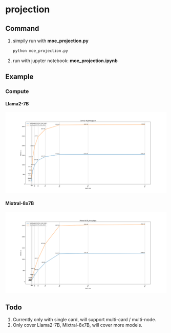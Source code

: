 # projection

## Command
1. simpily run with **moe_projection.py**
    ```sh
    python moe_projection.py
    ```
2. run with jupyter notebook: **moe_projection.ipynb**

## Example

### Compute
#### Llama2-7B
![Llama2-7B 2c projection](./figure/IntelGaudi2C_compute_projection_Llama2-7B.png)


#### Mixtral-8x7B
![Mixtral-8x7B 2c projection](./figure/IntelGaudi2C_compute_projection_Mixtral-8x7B.png)
<!-- ##### Projection Table
![Mixtral-8x7B projection table](./figure/mixtral_proj_table.png)
##### Bound Analysis
![Mixtral-8x7B analysis table](./figure/mixtral_analysis_table.png)

### Memory
![Mixtral-8x7B memory analysis](./figure/mixtral_memory_analysis.png) -->

## Todo
1. Currently only with single card, will support multi-card / multi-node.
2. Only cover Llama2-7B, Mixtral-8x7B, will cover more models.